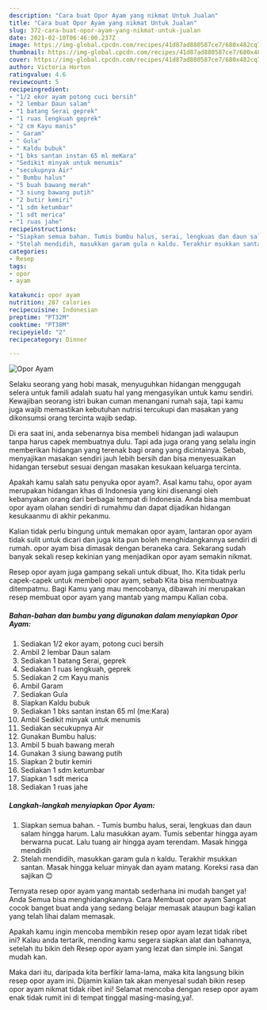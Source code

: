 ```yaml
---
description: "Cara buat Opor Ayam yang nikmat Untuk Jualan"
title: "Cara buat Opor Ayam yang nikmat Untuk Jualan"
slug: 372-cara-buat-opor-ayam-yang-nikmat-untuk-jualan
date: 2021-02-10T06:46:00.237Z
image: https://img-global.cpcdn.com/recipes/41d87ad880587ce7/680x482cq70/opor-ayam-foto-resep-utama.jpg
thumbnail: https://img-global.cpcdn.com/recipes/41d87ad880587ce7/680x482cq70/opor-ayam-foto-resep-utama.jpg
cover: https://img-global.cpcdn.com/recipes/41d87ad880587ce7/680x482cq70/opor-ayam-foto-resep-utama.jpg
author: Victoria Horton
ratingvalue: 4.6
reviewcount: 5
recipeingredient:
- "1/2 ekor ayam potong cuci bersih"
- "2 lembar Daun salam"
- "1 batang Serai geprek"
- "1 ruas lengkuah geprek"
- "2 cm Kayu manis"
- " Garam"
- " Gula"
- " Kaldu bubuk"
- "1 bks santan instan 65 ml meKara"
- "Sedikit minyak untuk menumis"
- "secukupnya Air"
- " Bumbu halus"
- "5 buah bawang merah"
- "3 siung bawang putih"
- "2 butir kemiri"
- "1 sdm ketumbar"
- "1 sdt merica"
- "1 ruas jahe"
recipeinstructions:
- "Siapkan semua bahan. Tumis bumbu halus, serai, lengkuas dan daun salam hingga harum. Lalu masukkan ayam. Tumis sebentar hingga ayam berwarna pucat. Lalu tuang air hingga ayam terendam. Masak hingga mendidih"
- "Stelah mendidih, masukkan garam gula n kaldu. Terakhir msukkan santan. Masak hingga keluar minyak dan ayam matang. Koreksi rasa dan sajikan 😊"
categories:
- Resep
tags:
- opor
- ayam

katakunci: opor ayam 
nutrition: 287 calories
recipecuisine: Indonesian
preptime: "PT32M"
cooktime: "PT38M"
recipeyield: "2"
recipecategory: Dinner

---
```



![Opor Ayam](https://img-global.cpcdn.com/recipes/41d87ad880587ce7/680x482cq70/opor-ayam-foto-resep-utama.jpg)

Selaku seorang yang hobi masak, menyuguhkan hidangan menggugah selera untuk famili adalah suatu hal yang mengasyikan untuk kamu sendiri. Kewajiban seorang istri bukan cuman menangani rumah saja, tapi kamu juga wajib memastikan kebutuhan nutrisi tercukupi dan masakan yang dikonsumsi orang tercinta wajib sedap.

Di era  saat ini, anda sebenarnya bisa membeli hidangan jadi walaupun tanpa harus capek membuatnya dulu. Tapi ada juga orang yang selalu ingin memberikan hidangan yang terenak bagi orang yang dicintainya. Sebab, menyajikan masakan sendiri jauh lebih bersih dan bisa menyesuaikan hidangan tersebut sesuai dengan masakan kesukaan keluarga tercinta. 



Apakah kamu salah satu penyuka opor ayam?. Asal kamu tahu, opor ayam merupakan hidangan khas di Indonesia yang kini disenangi oleh kebanyakan orang dari berbagai tempat di Indonesia. Anda bisa membuat opor ayam olahan sendiri di rumahmu dan dapat dijadikan hidangan kesukaanmu di akhir pekanmu.

Kalian tidak perlu bingung untuk memakan opor ayam, lantaran opor ayam tidak sulit untuk dicari dan juga kita pun boleh menghidangkannya sendiri di rumah. opor ayam bisa dimasak dengan beraneka cara. Sekarang sudah banyak sekali resep kekinian yang menjadikan opor ayam semakin nikmat.

Resep opor ayam juga gampang sekali untuk dibuat, lho. Kita tidak perlu capek-capek untuk membeli opor ayam, sebab Kita bisa membuatnya ditempatmu. Bagi Kamu yang mau mencobanya, dibawah ini merupakan resep membuat opor ayam yang mantab yang mampu Kalian coba.

<!--inarticleads1-->

##### Bahan-bahan dan bumbu yang digunakan dalam menyiapkan Opor Ayam:

1. Sediakan 1/2 ekor ayam, potong cuci bersih
1. Ambil 2 lembar Daun salam
1. Sediakan 1 batang Serai, geprek
1. Sediakan 1 ruas lengkuah, geprek
1. Sediakan 2 cm Kayu manis
1. Ambil  Garam
1. Sediakan  Gula
1. Siapkan  Kaldu bubuk
1. Sediakan 1 bks santan instan 65 ml (me:Kara)
1. Ambil Sedikit minyak untuk menumis
1. Sediakan secukupnya Air
1. Gunakan  Bumbu halus:
1. Ambil 5 buah bawang merah
1. Gunakan 3 siung bawang putih
1. Siapkan 2 butir kemiri
1. Sediakan 1 sdm ketumbar
1. Siapkan 1 sdt merica
1. Sediakan 1 ruas jahe




<!--inarticleads2-->

##### Langkah-langkah menyiapkan Opor Ayam:

1. Siapkan semua bahan. - Tumis bumbu halus, serai, lengkuas dan daun salam hingga harum. Lalu masukkan ayam. Tumis sebentar hingga ayam berwarna pucat. Lalu tuang air hingga ayam terendam. Masak hingga mendidih
1. Stelah mendidih, masukkan garam gula n kaldu. Terakhir msukkan santan. Masak hingga keluar minyak dan ayam matang. Koreksi rasa dan sajikan 😊




Ternyata resep opor ayam yang mantab sederhana ini mudah banget ya! Anda Semua bisa menghidangkannya. Cara Membuat opor ayam Sangat cocok banget buat anda yang sedang belajar memasak ataupun bagi kalian yang telah lihai dalam memasak.

Apakah kamu ingin mencoba membikin resep opor ayam lezat tidak ribet ini? Kalau anda tertarik, mending kamu segera siapkan alat dan bahannya, setelah itu bikin deh Resep opor ayam yang lezat dan simple ini. Sangat mudah kan. 

Maka dari itu, daripada kita berfikir lama-lama, maka kita langsung bikin resep opor ayam ini. Dijamin kalian tak akan menyesal sudah bikin resep opor ayam nikmat tidak ribet ini! Selamat mencoba dengan resep opor ayam enak tidak rumit ini di tempat tinggal masing-masing,ya!.

